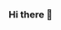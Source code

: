 ### Hi there 👋

<!--
**Pranav-7777/Pranav-7777** is a ✨ _special_ ✨ repository because its `README.md` (this file) appears on your GitHub profile.

Here are some ideas to get you started:

- 🔭 I’m Full stack Java Developer



- 📫 How to reach me: Pranavsalve1999@gmail.com
- 😄 Pronouns: ...
- ⚡ Fun fact: ...
-->
